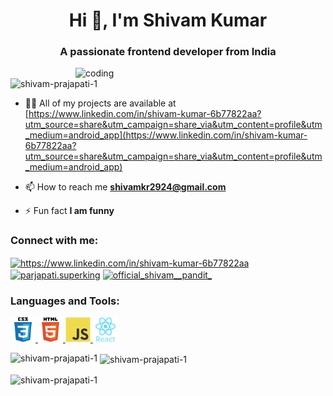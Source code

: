 <h1 align="center">Hi 👋, I'm Shivam Kumar</h1>
<h3 align="center">A passionate frontend developer from India</h3>
<img align="right" alt="coding" width="400" src="https://tse4.mm.bing.net/th?id=OIP.ByJh3uyy8l3bY5Mvhzd1QgHaEq&pid=Api&P=0&h=180">



<p align="left"> <img src="https://komarev.com/ghpvc/?username=shivam-prajapati-1&label=Profile%20views&color=0e75b6&style=flat" alt="shivam-prajapati-1" /> </p>

- 👨‍💻 All of my projects are available at [https://www.linkedin.com/in/shivam-kumar-6b77822aa?utm_source=share&utm_campaign=share_via&utm_content=profile&utm_medium=android_app](https://www.linkedin.com/in/shivam-kumar-6b77822aa?utm_source=share&utm_campaign=share_via&utm_content=profile&utm_medium=android_app)

- 📫 How to reach me **shivamkr2924@gmail.com**

- ⚡ Fun fact **I am funny**

<h3 align="left">Connect with me:</h3>
<p align="left">
<a href="https://linkedin.com/in/https://www.linkedin.com/in/shivam-kumar-6b77822aa" target="blank"><img align="center" src="https://raw.githubusercontent.com/rahuldkjain/github-profile-readme-generator/master/src/images/icons/Social/linked-in-alt.svg" alt="https://www.linkedin.com/in/shivam-kumar-6b77822aa" height="30" width="40" /></a>
<a href="https://fb.com/parjapati.superking" target="blank"><img align="center" src="https://raw.githubusercontent.com/rahuldkjain/github-profile-readme-generator/master/src/images/icons/Social/facebook.svg" alt="parjapati.superking" height="30" width="40" /></a>
<a href="https://instagram.com/official_shivam__pandit_" target="blank"><img align="center" src="https://raw.githubusercontent.com/rahuldkjain/github-profile-readme-generator/master/src/images/icons/Social/instagram.svg" alt="official_shivam__pandit_" height="30" width="40" /></a>
</p>

<h3 align="left">Languages and Tools:</h3>
<p align="left"> <a href="https://www.w3schools.com/css/" target="_blank" rel="noreferrer"> <img src="https://raw.githubusercontent.com/devicons/devicon/master/icons/css3/css3-original-wordmark.svg" alt="css3" width="40" height="40"/> </a> <a href="https://www.w3.org/html/" target="_blank" rel="noreferrer"> <img src="https://raw.githubusercontent.com/devicons/devicon/master/icons/html5/html5-original-wordmark.svg" alt="html5" width="40" height="40"/> </a> <a href="https://developer.mozilla.org/en-US/docs/Web/JavaScript" target="_blank" rel="noreferrer"> <img src="https://raw.githubusercontent.com/devicons/devicon/master/icons/javascript/javascript-original.svg" alt="javascript" width="40" height="40"/> </a> <a href="https://reactjs.org/" target="_blank" rel="noreferrer"> <img src="https://raw.githubusercontent.com/devicons/devicon/master/icons/react/react-original-wordmark.svg" alt="react" width="40" height="40"/> </a> </p>

<p><img align="left" src="https://github-readme-stats.vercel.app/api/top-langs?username=shivam-prajapati-1&show_icons=true&locale=en&layout=compact" alt="shivam-prajapati-1" /></p>

<p>&nbsp;<img align="center" src="https://github-readme-stats.vercel.app/api?username=shivam-prajapati-1&show_icons=true&locale=en" alt="shivam-prajapati-1" /></p>

<p><img align="center" src="https://github-readme-streak-stats.herokuapp.com/?user=shivam-prajapati-1&" alt="shivam-prajapati-1" /></p>
